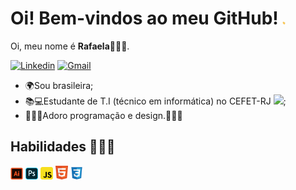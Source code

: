 # Oi! Bem-vindos ao meu GitHub! <img src="Imagens/Hi.gif" alt="Hi!" width="5">

Oi, meu nome é **Rafaela**🙋🏻‍♀️.

[![Linkedin](https://img.shields.io/badge/-LinkedIn-blue?style=flat&logo=Linkedin&logoColor=white)](https://www.linkedin.com/in/rafaela-bezerra-9a7693211/) [![Gmail](https://img.shields.io/badge/-Gmail-c14438?style=flat&logo=Gmail&logoColor=white)](gmail:rafaelabezerra2004@gmail.com)

 - 🌍Sou brasileira;
 - 📚💻Estudante de T.I (técnico em informática) no CEFET-RJ <img src="Imagens/Logo-Cefet" width="10">;
 - 👩🏻‍💻Adoro programação e design.👩🏻‍🎨

## Habilidades 👩🏻‍🎓 

<img src="Imagens/Adobe-Illustrator-Logo.png" alt="Illustrator" width="20"> 
<img src="Imagens/Adobe-Photoshop-Logo.png" alt="Photoshop" width="20" > 
<img src="Imagens/Logo-JS.png" alt="JavaScript" width="20"> 
<img src="Imagens/html5-logo.png" alt="HTML" width="20"> 
<img src="Imagens/CSS-Logo.png" alt="CSS" width="20">